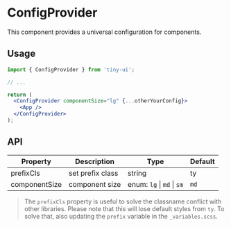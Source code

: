 # ConfigProvider

This component provides a universal configuration for components.

## Usage

```jsx
import { ConfigProvider } from 'tiny-ui';

// ...

return (
  <ConfigProvider componentSize="lg" {...otherYourConfig}>
    <App />
  </ConfigProvider>
);
```

## API

| Property          | Description                               | Type                                  | Default   |
| ----------------- | ----------------------------------------- | ------------------------------------- | --------- |
| prefixCls         | set prefix class                          | string                                | ty        |
| componentSize     | component size                            | enum: `lg` &#124; `md` &#124; `sm`    | `md`      |

> The `prefixCls` property is useful to solve the classname conflict with other libraries. Please note that this will lose default styles from `ty`. To solve that, also updating  the `prefix` variable in the `_variables.scss`. 
